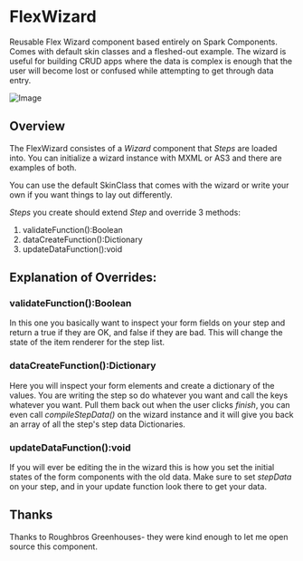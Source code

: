 FlexWizard
==========

Reusable Flex Wizard component based entirely on Spark Components. 
Comes with default skin classes and a fleshed-out example. The wizard is 
useful for building CRUD apps where the data is complex is enough that
the user will become lost or confused while attempting to get through 
data entry.


![Image](https://github.com/a-r-d/FlexWizard/tree/master/screenshots/example_wizard_1.png?raw=true)

## Overview

The FlexWizard consistes of a _Wizard_ component that _Steps_ are loaded into.
You can initialize a wizard instance with MXML or AS3 and there are examples 
of both.

You can use the default SkinClass that comes with the wizard or write your 
own if you want things to lay out differently. 

_Steps_ you create should extend _Step_ and override 3 methods:
1. validateFunction():Boolean
2. dataCreateFunction():Dictionary
3. updateDataFunction():void


## Explanation of Overrides:

### validateFunction():Boolean

In this one you basically want to inspect your form fields on your step and 
return a true if they are OK, and false if they are bad. This will change the 
state of the item renderer for the step list.


### dataCreateFunction():Dictionary

Here you will inspect your form elements and create a dictionary of the values.
You are writing the step so do whatever you want and call the keys whatever you
want. Pull them back out when the user clicks _finish_, you can even call 
_compileStepData()_ on the wizard instance and it will give you back an array 
of all the step's step data Dictionaries.


### updateDataFunction():void

If you will ever be editing the in the wizard this is how you set the initial 
states of the form components with the old data. Make sure to set _stepData_ on
your step, and in your update function look there to get your data.

## Thanks

Thanks to Roughbros Greenhouses- they were kind enough to let me open source
this component.